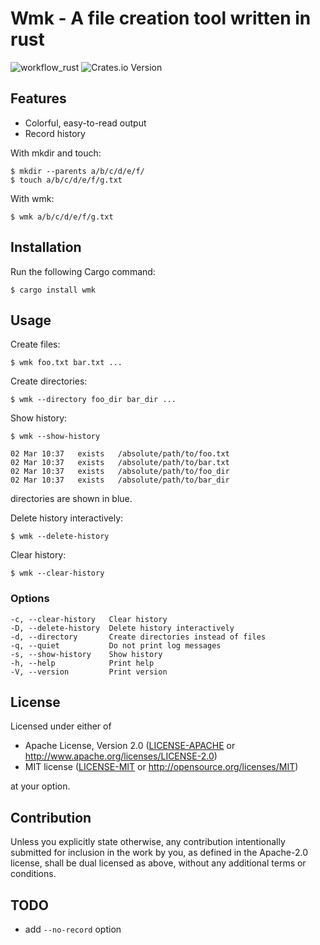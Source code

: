 # Wmk - A file creation tool written in rust

![workflow_rust](https://github.com/9yokuro/wmk/actions/workflows/rust.yml/badge.svg)
![Crates.io Version](https://img.shields.io/crates/v/wmk)

## Features
- Colorful, easy-to-read output
- Record history

With mkdir and touch:
```console
$ mkdir --parents a/b/c/d/e/f/
$ touch a/b/c/d/e/f/g.txt
```
With wmk:
```console
$ wmk a/b/c/d/e/f/g.txt
```

## Installation
Run the following Cargo command:
```console
$ cargo install wmk
```

## Usage
Create files:
```console
$ wmk foo.txt bar.txt ...
```

Create directories:
```console
$ wmk --directory foo_dir bar_dir ...
```

Show history:
```console
$ wmk --show-history

02 Mar 10:37   exists   /absolute/path/to/foo.txt
02 Mar 10:37   exists   /absolute/path/to/bar.txt
02 Mar 10:37   exists   /absolute/path/to/foo_dir
02 Mar 10:37   exists   /absolute/path/to/bar_dir
```
directories are shown in blue.

Delete history interactively:
```console
$ wmk --delete-history
```

Clear history:
```console
$ wmk --clear-history
```

### Options
```console
-c, --clear-history   Clear history
-D, --delete-history  Delete history interactively
-d, --directory       Create directories instead of files
-q, --quiet           Do not print log messages
-s, --show-history    Show history
-h, --help            Print help
-V, --version         Print version
```
## License

Licensed under either of

 * Apache License, Version 2.0
   ([LICENSE-APACHE](LICENSE-APACHE) or http://www.apache.org/licenses/LICENSE-2.0)
 * MIT license
   ([LICENSE-MIT](LICENSE-MIT) or http://opensource.org/licenses/MIT)

at your option.

## Contribution

Unless you explicitly state otherwise, any contribution intentionally submitted
for inclusion in the work by you, as defined in the Apache-2.0 license, shall be
dual licensed as above, without any additional terms or conditions.

## TODO
- add `--no-record` option
